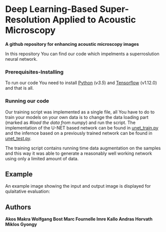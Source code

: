 

# Deep Learning-Based Super-Resolution Applied to Acoustic Microscopy

**A github repository for enhancing acoustic microscopy images**

In this repository You can find our code which impelments a superroslution neural network.

### Prerequisites-Installing

To run our code You need to install [Python](https://www.python.org/)  (*v3.5*) and  [Tensorflow](https://www.tensorflow.org/) (v1.12.0) and that is all.

### Running our code
 Our training script was implemented as a single file, all You have to do to train your models on your own data is to change the data loading part (marked as *#load the data from numpy*) and run the script.
 The implementation of the U-NET based network can be found in  [unet_train.py](https://github.com/horan85/acousticmicroscope/blob/master/unet_train.py)
 and the infernce based on a previously trained network can be found in  [unet_test.py](https://github.com/horan85/acousticmicroscope/blob/master/unet_test.py).

The training script contains running time data augmentation on the samples and this way it was able to generate a reasonably well working network using only a limited amount of data.

## Example
An example image showing the input and output image is displayed for qulaitative evaluation:

## Authors
**Akos Makra
Wolfgang Bost
Marc Fournelle
Imre Kallo
Andras Horvath
Miklos Gyongy** 
